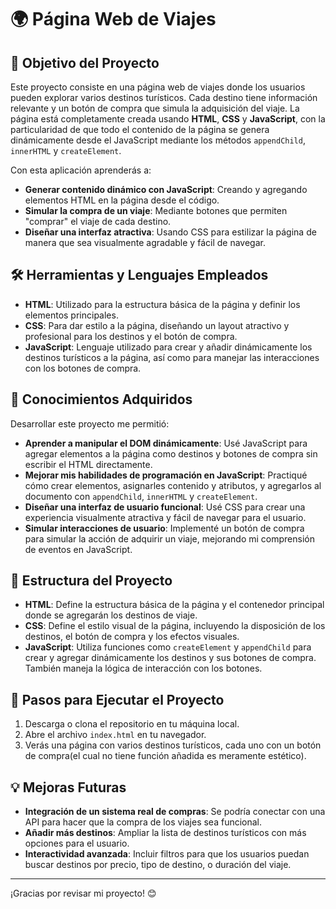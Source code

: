 # 🌍 Página Web de Viajes

## 🎯 Objetivo del Proyecto
Este proyecto consiste en una página web de viajes donde los usuarios pueden explorar varios destinos turísticos. Cada destino tiene información relevante y un botón de compra que simula la adquisición del viaje. La página está completamente creada usando **HTML**, **CSS** y **JavaScript**, con la particularidad de que todo el contenido de la página se genera dinámicamente desde el JavaScript mediante los métodos `appendChild`, `innerHTML` y `createElement`.

Con esta aplicación aprenderás a:
- **Generar contenido dinámico con JavaScript**: Creando y agregando elementos HTML en la página desde el código.
- **Simular la compra de un viaje**: Mediante botones que permiten "comprar" el viaje de cada destino.
- **Diseñar una interfaz atractiva**: Usando CSS para estilizar la página de manera que sea visualmente agradable y fácil de navegar.

## 🛠️ Herramientas y Lenguajes Empleados
- **HTML**: Utilizado para la estructura básica de la página y definir los elementos principales.
- **CSS**: Para dar estilo a la página, diseñando un layout atractivo y profesional para los destinos y el botón de compra.
- **JavaScript**: Lenguaje utilizado para crear y añadir dinámicamente los destinos turísticos a la página, así como para manejar las interacciones con los botones de compra.

## 🧠 Conocimientos Adquiridos
Desarrollar este proyecto me permitió:
- **Aprender a manipular el DOM dinámicamente**: Usé JavaScript para agregar elementos a la página como destinos y botones de compra sin escribir el HTML directamente.
- **Mejorar mis habilidades de programación en JavaScript**: Practiqué cómo crear elementos, asignarles contenido y atributos, y agregarlos al documento con `appendChild`, `innerHTML` y `createElement`.
- **Diseñar una interfaz de usuario funcional**: Usé CSS para crear una experiencia visualmente atractiva y fácil de navegar para el usuario.
- **Simular interacciones de usuario**: Implementé un botón de compra para simular la acción de adquirir un viaje, mejorando mi comprensión de eventos en JavaScript.

## 📝 Estructura del Proyecto
- **HTML**: Define la estructura básica de la página y el contenedor principal donde se agregarán los destinos de viaje.
- **CSS**: Define el estilo visual de la página, incluyendo la disposición de los destinos, el botón de compra y los efectos visuales.
- **JavaScript**: Utiliza funciones como `createElement` y `appendChild` para crear y agregar dinámicamente los destinos y sus botones de compra. También maneja la lógica de interacción con los botones.

## 🏁 Pasos para Ejecutar el Proyecto
1. Descarga o clona el repositorio en tu máquina local.
2. Abre el archivo `index.html` en tu navegador.
3. Verás una página con varios destinos turísticos, cada uno con un botón de compra(el cual no tiene función añadida es meramente estético).

## 💡 Mejoras Futuras
- **Integración de un sistema real de compras**: Se podría conectar con una API para hacer que la compra de los viajes sea funcional.
- **Añadir más destinos**: Ampliar la lista de destinos turísticos con más opciones para el usuario.
- **Interactividad avanzada**: Incluir filtros para que los usuarios puedan buscar destinos por precio, tipo de destino, o duración del viaje.

---

¡Gracias por revisar mi proyecto! 😊
